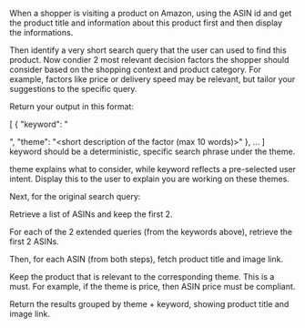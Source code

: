 When a shopper is visiting a product on Amazon, using the ASIN id and get the product title and information about this product first and then display the informations.

Then identify a very short search query that the user can used to find this product. Now condier 2 most relevant decision factors the shopper should consider based on the shopping context and product category. For example, factors like price or delivery speed may be relevant, but tailor your suggestions to the specific query.

Return your output in this format:

[
  {
    "keyword": "<search keyword>",
    "theme": "<short description of the factor (max 10 words)>"
  },
  ...
]
keyword should be a deterministic, specific search phrase under the theme. 

theme explains what to consider, while keyword reflects a pre-selected user intent.
Display this to the user to explain you are working on these themes.

Next, for the original search query:

Retrieve a list of ASINs and keep the first 2.

For each of the 2 extended queries (from the keywords above), retrieve the first 2 ASINs.

Then, for each ASIN (from both steps), fetch product title and image link.

Keep the product that is relevant to the corresponding theme. This is a must. For example, if the theme is price, then ASIN price must be compliant.

Return the results grouped by theme + keyword, showing product title and image link.

